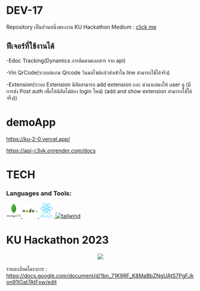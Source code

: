 # DEV-17
Repository เป็นส่วนหนึ่งของงาน KU Hackathon
Medium : <a href="https://medium.com/@karitthorn/รีวิว-ku-hackathon-ในฐานะนิสิตปี-1-6cfa3cdc74ee">click me</a>

## ฟีเจอร์ที่ใช้งานได้
-Edoc Tracking(Dynamics การติดตามเอกสาร จาก api)

-Vin QrCode(ระบบสเเกน Qrcode วินมอไซต์เเล้วส่งเข้าใน line สามารถใช้ได้จริง)

-Extension(ระบบ Extension นิสิตสามารถ add extension เเละ นำมาเเสดงให้ user ดู (มี การส่ง Post auth เพื่อให้นิสิตไม่ต้อง login ใหม่) (add and show extension สามารถใช้ได้จรืง))

# demoApp
https://ku-2-0.vercel.app/

https://api-c3vk.onrender.com/docs

# TECH
<h3 align="left">Languages and Tools:</h3>
<p align="left"> <a href="https://www.mongodb.com/" target="_blank" rel="noreferrer"> <img src="https://raw.githubusercontent.com/devicons/devicon/master/icons/mongodb/mongodb-original-wordmark.svg" alt="mongodb" width="40" height="40"/> </a> <a href="https://nodejs.org" target="_blank" rel="noreferrer"> <img src="https://raw.githubusercontent.com/devicons/devicon/master/icons/nodejs/nodejs-original-wordmark.svg" alt="nodejs" width="40" height="40"/> </a> <a href="https://reactjs.org/" target="_blank" rel="noreferrer"> <img src="https://raw.githubusercontent.com/devicons/devicon/master/icons/react/react-original-wordmark.svg" alt="react" width="40" height="40"/> </a> <a href="https://tailwindcss.com/" target="_blank" rel="noreferrer"> <img src="https://www.vectorlogo.zone/logos/tailwindcss/tailwindcss-icon.svg" alt="tailwind" width="40" height="40"/> </a> </p>



# KU Hackathon 2023 
<p align="center">
<img width="96px" src="https://s3.tech.nisit.ku.ac.th/assets/ku-hackathon/main-logo.webp" />
</p>

รายละเอียดโครงการ : https://docs.google.com/document/d/1bn_71K9RF_K8MaBbZNgUAtS7PgFJkon91lOat7AtFxw/edit



